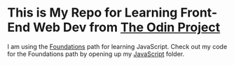 # This is My Repo for Learning Front-End Web Dev from [The Odin Project](https://www.theodinproject.com/home)

I am using the [Foundations](https://www.theodinproject.com/paths/foundations/courses/foundations) path for learning JavaScript. Check out my code for the Foundations path by opening up my [JavaScript](https://github.com/timdavidharris/The-Odin-Project/tree/master/JavaScript) folder.